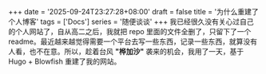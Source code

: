 +++
date = '2025-09-24T23:27:28+08:00'
draft = false
title = '为什么重建了个人博客'
tags = ['Docs']
series = '随便谈谈'
+++
我已经很久没有关心过自己的个人网站了，自从高二之后，我就把 repo 里面的文件全删了，只留下了一个 readme。最近越来越觉得需要一个平台去写一些东西，记录一些东西，就算没有人看，也不在意。所以，趁着台风 **"桦加沙"** 袭来的机会，我用了一天，基于 Hugo + Blowfish 重建了我的网站。